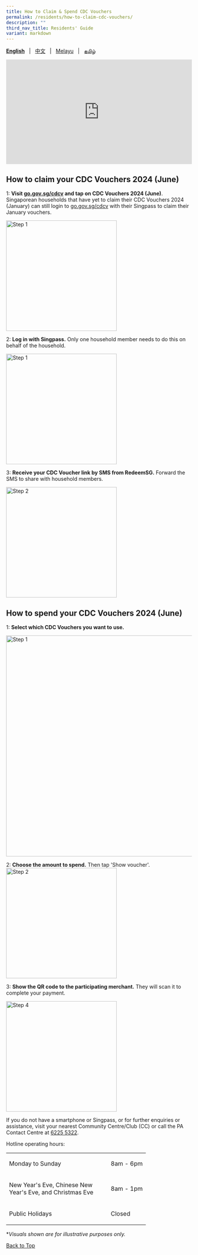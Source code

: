 ```yaml
---
title: How to Claim & Spend CDC Vouchers
permalink: /residents/how-to-claim-cdc-vouchers/
description: ""
third_nav_title: Residents' Guide
variant: markdown
---
```

<span id="cdcv_page_top"></span>
**[English](/residents/how-to-claim-cdc-vouchers)** &nbsp;&nbsp;|&nbsp;&nbsp; [中文](/residents/how-to-claim-cdc-vouchers-chinese)  &nbsp;&nbsp;|&nbsp;&nbsp; [Melayu](/residents/how-to-claim-cdc-vouchers-malay) &nbsp;&nbsp;|&nbsp;&nbsp; [தமிழ்](/residents/how-to-claim-cdc-vouchers-tamil)

<style>
a.bp-button {
	height: 6em !important;
	white-space:pre-line !important;
}
 .youtubecontainer {
    position: relative;
    width: 100%;
    height: 0;
    padding-bottom: 56.25%;
}
.youtubevideo {
    position: absolute;
    top: 0;
    left: 0;
    width: 100%;
    height: 100%;
}
</style>

<div class="youtubecontainer">
<iframe class="youtubevideo" src="https://www.youtube.com/embed/p59Ut_sN0a4?si=hFHWrbyu8onkUlDz" title="YouTube video player" frameborder="0" allow="accelerometer; autoplay; clipboard-write; encrypted-media; gyroscope; picture-in-picture" allowfullscreen=""></iframe>
	</div>

## How to claim your CDC Vouchers 2024 (June)

1: **Visit [go.gov.sg/cdcv](https://go.gov.sg/cdcv) and tap on CDC Vouchers 2024 (June)**.<br> Singaporean households that have yet to claim their CDC Vouchers 2024 (January) can still login to [go.gov.sg/cdcv](http://go.gov.sg/cdcv) with their Singpass to claim their January vouchers.

<img src="/images/eng_step_1.png" alt="Step 1" style="width:300px !important;">

2: **Log in with Singpass.** Only one household member needs to do this on behalf of the household.

<img src="/images/eng_step_2.png" alt="Step 1" style="width:300px !important;">


3: **Receive your CDC Voucher link by SMS from RedeemSG.** Forward the SMS to share with household members.  

<img src="/images/eng_step_3.png" alt="Step 2" style="width:300px !important;">


## How to spend your CDC Vouchers 2024 (June)

1: **Select which CDC Vouchers you want to use.** 

<img src="/images/eng_step_6.png" alt="Step 1" style="width:600px !important;">


2: **Choose the amount to spend.** Then tap 'Show voucher'.
<img src="/images/eng_step_4.png" alt="Step 2" style="width:300px !important;">

3: **Show the QR code to the participating merchant.** They will scan it to complete your payment. 

<img src="/images/eng_step_5.png" alt="Step 4" style="width:300px !important;">


If you do not have a smartphone or Singpass, or for further enquiries or assistance, visit your nearest Community Centre/Club (CC) or call the PA Contact Centre at <a href="tel:6225 5322">6225 5322</a>.

Hotline operating hours:

<table border="0" cellspacing="0" cellpadding="0">
<tbody>
<tr>
	<td><p style="width:260px !important;">Monday to Sunday</p></td>
	<td><p>8am - 6pm</p></td>
</tr>
	<tr><td><p style="width:260px !important;">New Year's Eve, Chinese New Year's Eve, and Christmas Eve</p></td>
	<td><p>8am - 1pm</p></td>
	</tr><tr>
	<td><p style="width:260px !important;">Public Holidays</p></td>
	<td><p>Closed</p></td>
</tr>
</tbody>
</table>

*<i>Visuals shown are for illustrative purposes only.</i>

[Back to Top](#cdcv_page_top)